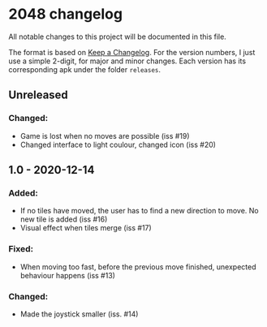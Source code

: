 # 2048 changelog

All notable changes to this project will be documented in this file.

The format is based on [Keep a Changelog](https://keepachangelog.com/en/1.0.0/). For the version numbers, I just use a simple 2-digit, for major and minor changes. Each version has its corresponding apk under the folder `releases`.


## Unreleased

### Changed:
- Game is lost when no moves are possible (iss #19)
- Changed interface to light coulour, changed icon (iss #20)


## 1.0 - 2020-12-14

### Added:
- If no tiles have moved, the user has to find a new direction to move. No new tile is added (iss #16)
- Visual effect when tiles merge (iss #17)


### Fixed:
- When moving too fast, before the previous move finished, unexpected behaviour happens (iss #13)


### Changed:
- Made the joystick smaller (iss. #14)
